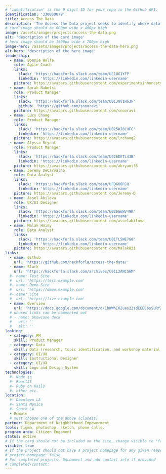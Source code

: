 ```yaml
---
# 'identification' is the 9 digit ID for your repo in the GitHub API.
identification: '330800079'
title: Access The Data
description: 'The Access the Data project seeks to identify where data literacy education is most needed and to develop modules to address those areas. The project will produce a website to make accessing those modules and other relevant self teaching content easy to find and use.'
# card image should be 600px wide x 400px high
image: /assets/images/projects/access-the-data.png
alt: 'description of the card image'
# hero image should be 1500px wide x 700px high
image-hero: /assets/images/projects/access-the-data-hero.png
alt-hero: 'description of the hero image'
leadership:
  - name: Bonnie Wolfe
    role: Agile Coach
    links:
      slack: 'https://hackforla.slack.com/team/UE1UG1YFP'
      linkedin: 'https://linkedin.com/linkedin-username'
    picture: https://avatars.githubusercontent.com/experimentsinhonesty
  - name: Sarah Nabelsi
    role: Product Manager
    links:
      slack: 'https://hackforla.slack.com/team/U01J9V1H63F'
      github: 'https://github.com/snooravi'
    picture: https://avatars.githubusercontent.com/snooravi
  - name: Lucy Chang
    role: Product Manager
    links:
      slack: 'https://hackforla.slack.com/team/U025WJ8CHFC'
      linkedin: 'https://linkedin.com/linkedin-username'
    picture: https://avatars.githubusercontent.com/lrchang2
  - name: Alyssa Bryant
    role: Product Manager
    links:
      slack: 'https://hackforla.slack.com/team/U026DETL43B'
      linkedin: 'https://linkedin.com/linkedin-username'
    picture: https://avatars.githubusercontent.com/abryant35
  - name: Jeremy DeCarvalho
    role: Data Analyst
    links:
      slack: 'https://hackforla.slack.com/team/UFDG06RJQ'
      linkedin: 'https://linkedin.com/linkedin-username'
    picture: https://avatars.githubusercontent.com/Jeremy-D
  - name: Assel Abilova
    role: UX/UI Designer
    links:
      slack: 'https://hackforla.slack.com/team/U026G6WV49K'
      linkedin: 'https://linkedin.com/linkedin-username'
    picture: https://avatars.githubusercontent.com/asselabilova
  - name: Malak Hmimy
    role: Data Analyst
    links:
      slack: 'https://hackforla.slack.com/team/U01TL5WE7G8'
      linkedin: 'https://linkedin.com/linkedin-username'
    picture: https://avatars.githubusercontent.com/MalakH21
links: 
  - name: Github
    url: 'https://github.com/hackforla/access-the-data/'
  - name: Slack
    url: 'https://hackforla.slack.com/archives/C01L2ANCG6M'
  #- name: Test Site
  #  url: 'https://test.example.com'
  #- name: Demo Site
  #  url: 'https://demo.example.com'
  #- name: Site
  #  url: 'https://live.example.com'
  - name: Overview
    url: 'https://docs.google.com/document/d/1bWWhI0Zuas22sdEEDC6sSuRYZ3gXiBZ8LuyNUmD_s7o/edit?usp=sharing'
  # unused links can be commented out
  # - name: Showcase deck
  #   url: ''
  #   alt: ''
looking:
  - category: PM
    skill: Product Manager
  - category: Data
    skill: Data (research, topic identification, and workshop material development)
  - category: UI/UX
    skill: Instructional Designer
  - category: UI/UX
    skill: Logo and Design System
technologies: 
  #- Node.js 
  #- ReactJS 
  #- Ruby on Rails
  #- other etc.
location: 
  #- Downtown LA
  #- Santa Monica
  #- South LA
  - Remote
  # must choose one of the above (closest)
partner: Department of Neighborhood Empowerment
tools: figma, photoshop, sketch, phone calls.
program area: Citizen Engament
status: Active
# If the card should not be included on the site, change visible to "false"
visible: true
# If the project should not have a project homepage for any given reason, add the following line (uncommented):
# project-homepage: false
# For completed projects. Uncomment and add contact info if provided
# completed-contact:
---
```

